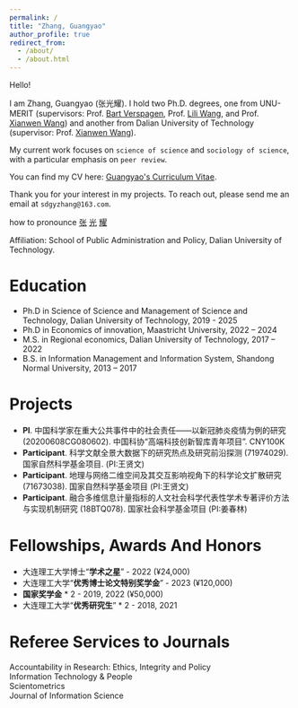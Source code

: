 ```yaml
---
permalink: /
title: "Zhang, Guangyao"
author_profile: true
redirect_from: 
  - /about/
  - /about.html
---
```


Hello!

I am Zhang, Guangyao (张光耀). I  hold two Ph.D. degrees, one from UNU-MERIT (supervisors: Prof. [Bart Verspagen](https://unu.edu/merit/about/expert/prof-dr-bart-verspagen), Prof. [Lili Wang](https://unu.edu/merit/about/expert/dr-lili-wang), and Prof. [Xianwen Wang](https://faculty.dlut.edu.cn/xwang/zh_CN/index.htm)) and another from Dalian University of Technology (supervisor: Prof. [Xianwen Wang](https://faculty.dlut.edu.cn/xwang/zh_CN/index.htm)).

My current work focuses on `science of science` and `sociology of science`, with a particular emphasis on `peer review`.

You can find my CV here: [Guangyao's Curriculum Vitae](../assets/Resume_Guangyao_Zhang.pdf).

Thank you for your interest in my projects. To reach out, please send me an email at `sdgyzhang@163.com`.

how to pronounce [张](https://youtu.be/OZ3HgI2xIwo?t=7) [光](https://www.youtube.com/watch?v=w3wJoDwNPFo) [耀](https://youtu.be/BSHr7LoZfVs?t=28)

Affiliation: School of Public Administration and Policy, Dalian University of Technology.

Education
======
* Ph.D in Science of Science and Management of Science and Technology, Dalian University of Technology, 2019 - 2025
* Ph.D in Economics of innovation, Maastricht University, 2022 – 2024
* M.S. in Regional economics, Dalian University of Technology, 2017 – 2022
* B.S. in Information Management and Information System, Shandong Normal University, 2013 – 2017


Projects
======
* **PI**. 中国科学家在重大公共事件中的社会责任——以新冠肺炎疫情为例的研究 (20200608CG080602). 中国科协“高端科技创新智库青年项目”. CNY100K
* **Participant**. 科学文献全景大数据下的研究热点及研究前沿探测 (71974029). 国家自然科学基金项目. (PI:王贤文)
* **Participant**. 地理与网络二维空间及其交互影响视角下的科学论文扩散研究 (71673038). 国家自然科学基金项目 (PI:王贤文)
* **Participant**. 融合多维信息计量指标的人文社会科学代表性学术专著评价方法与实现机制研究 (18BTQ078). 国家社会科学基金项目 (PI:姜春林)


Fellowships, Awards And Honors
======
* 大连理工大学博士“**学术之星**” - 2022  (¥24,000)
* 大连理工大学“**优秀博士论文特别奖学金**” - 2023  (¥120,000)
* **国家奖学金** * 2 - 2019, 2022 (¥50,000)
* 大连理工大学“**优秀研究生**” * 2 - 2018, 2021



Referee Services to Journals
======
Accountability in Research: Ethics, Integrity and Policy <br>
Information Technology & People <br>
Scientometrics <br>
Journal of Information Science
